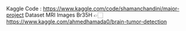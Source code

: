 Kaggle Code : https://www.kaggle.com/code/shamanchandini/major-project
Dataset MRI Images Br35H 👉🏻 https://www.kaggle.com/ahmedhamada0/brain-tumor-detection